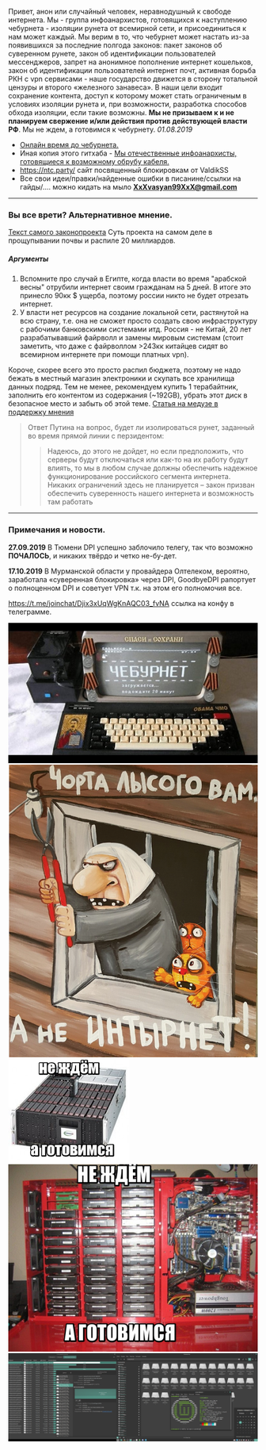 
Привет, анон или случайный человек, неравнодушный к свободе интернета. Мы - группа инфоанархистов, готовящихся к наступлению чебурнета - изоляции рунета от всемирной сети, и присоединиться к нам может каждый. Мы верим в то, что чебурнет может настать из-за появившихся за последние полгода законов: пакет законов об суверенном рунете, закон об идентификации пользователей мессенджеров, запрет на анонимное пополнение интернет кошельков, закон об идентификации пользователей интернет почт, активная борьба РКН с vpn сервисами - наше государство движется в сторону тотальной цензуры и второго «железного занавеса». В наши цели входит сохранение контента, доступ к которому может стать ограниченым в условиях изоляции рунета и, при возможности, разработка способов обхода изоляции, если такие возможны. **Мы не призываем к и не планируем свержение и/или действия против действующей власти РФ**. Мы не ждем, а готовимся к чебурнету. _01.08.2019_

+ [Онлайн время до чебурнета.](https://andreymal.org/russia404/live/russia404.svg)
+ Иная копия этого гитхаба - [Мы отечественные инфоанархисты, готовящиеся к возможному обрубу кабеля.](https://cocairo.party/faq/)
+ https://ntc.party/ сайт посвященный блокировкам от ValdikSS
+ Все свои идеи/правки/найденные ошибки в писанине/ссылки на гайды/.... можно кидать на мыло **XxXvasyan99XxX@gmail.com**

***

### Вы все врети? Альтернативное мнение. 
[Текст самого законопроекта](http://sozd.duma.gov.ru/bill/608767-7)
Суть проекта на самом деле в прощупывании почвы и распиле 20 миллиардов. 
##### Аргументы
1. Вспомните про случай в Египте, когда власти во  время "арабской весны" отрубили интернет своим гражданам на 5 дней. В итоге это принесло 90кк $ ущерба, поэтому россии никто не будет отрезать интернет.
1. У власти нет ресурсов на создание локальной сети, растянутой на всю страну, т.е. она не сможет просто создать свою инфраструктуру с рабочими банковскими системами итд. Россия - не Китай, 20 лет разрабатывавший файрволл и замены мировым системам (стоит заметить, что даже с файрволлом >243кк китайцев сидят во всемирном интернете при помощи платных vpn).

Короче, скорее всего это просто распил бюджета, поэтому не надо бежать в местный магазин электроники и скупать все хранилища данных подряд. Тем не менее, рекомендуем купить 1 терабайтник, заполнить его контентом из содержания (~192GB), убрать этот диск в безопасное место и забыть об этой теме.
[Статья на медузе в поддержку мнения](https://meduza.io/cards/7-russkiy-veb-chto-s-nim-budet)
>Ответ Путина на вопрос, будет ли изолироваться рунет, заданный во время прямой линии с перзидентом:
>>Надеюсь, до этого не дойдет, но если предположить, что серверы будут отключаться или как-то на их работу будут влиять, то мы в любом случае должны обеспечить надежное функционирование российского сегмента интернета. Никаких ограничений здесь не планируется – закон призван обеспечить суверенность нашего интернета и возможность там работать

***

### Примечания и новости.
**27.09.2019** В Тюмени DPI успешно заблочило телегу, так что возможно **ПОЧАЛОСЬ**, и никаких твёрдо и четко не-бу-дет.

**17.10.2019** В Мурманской области у провайдера Олтелеком, вероятно, заработала «суверенная блокировка» через DPI, GoodbyeDPI рапортует о полноценном DPI и советует VPN т.к. на этом его полномочия все.

https://t.me/joinchat/Djix3xUqWgKnAQC03_fvNA ссылка на конфу в телеграмме.


 ![](https://raw.githubusercontent.com/Autism-Corporation/Cheburnet-information-for-Anon-from-Anon/master/pic/3OP.jpg) 
 ![](https://raw.githubusercontent.com/Autism-Corporation/Cheburnet-information-for-Anon-from-Anon/master/pic/4OP.png)
 ![](https://raw.githubusercontent.com/Autism-Corporation/Cheburnet-information-for-Anon-from-Anon/master/pic/2OP.jpg)
 ![](https://raw.githubusercontent.com/Autism-Corporation/Cheburnet-information-for-Anon-from-Anon/master/pic/1OP.jpg)
 ![](https://github.com/Autism-Corporation/Cheburnet-information-for-Anon-from-Anon/blob/master/pic/Linoruuux.png)

